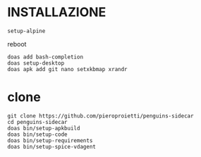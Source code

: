# INSTALLAZIONE

```
setup-alpine
```
reboot

```
doas add bash-completion
doas setup-desktop
doas apk add git nano setxkbmap xrandr 
```

# clone
```
git clone https://github.com/pieroproietti/penguins-sidecar
cd penguins-sidecar
doas bin/setup-apkbuild
doas bin/setup-code
doas bin/setup-requirements
doas bin/setup-spice-vdagent
```
